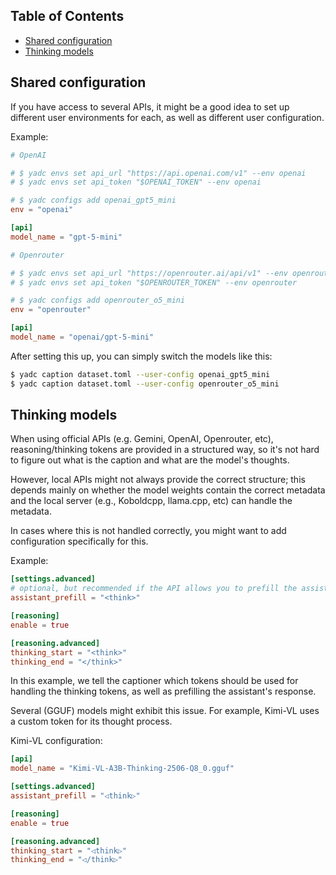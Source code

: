 ## Table of Contents

* [Shared configuration](#shared-configuration)
* [Thinking models](#thinking-models)

## Shared configuration
If you have access to several APIs, it might be a good idea to set up different user environments for each, as well as different user configuration.

Example:
```toml
# OpenAI

# $ yadc envs set api_url "https://api.openai.com/v1" --env openai
# $ yadc envs set api_token "$OPENAI_TOKEN" --env openai

# $ yadc configs add openai_gpt5_mini
env = "openai"

[api]
model_name = "gpt-5-mini"

# Openrouter

# $ yadc envs set api_url "https://openrouter.ai/api/v1" --env openrouter
# $ yadc envs set api_token "$OPENROUTER_TOKEN" --env openrouter

# $ yadc configs add openrouter_o5_mini
env = "openrouter"

[api]
model_name = "openai/gpt-5-mini"
```

After setting this up, you can simply switch the models like this:
```bash
$ yadc caption dataset.toml --user-config openai_gpt5_mini
$ yadc caption dataset.toml --user-config openrouter_o5_mini
```

## Thinking models
When using official APIs (e.g. Gemini, OpenAI, Openrouter, etc), reasoning/thinking tokens are provided in a structured way, so it's not hard to figure out what is the caption and what are the model's thoughts.

However, local APIs might not always provide the correct structure; this depends mainly on whether the model weights contain the correct metadata and the local server (e.g., Koboldcpp, llama.cpp, etc) can handle the metadata.

In cases where this is not handled correctly, you might want to add configuration specifically for this.

Example:
```toml
[settings.advanced]
# optional, but recommended if the API allows you to prefill the assistant's response
assistant_prefill = "<think>"

[reasoning]
enable = true

[reasoning.advanced]
thinking_start = "<think>"
thinking_end = "</think>"
```

In this example, we tell the captioner which tokens should be used for handling the thinking tokens, as well as prefilling the assistant's response.

Several (GGUF) models might exhibit this issue. For example, Kimi-VL uses a custom token for its thought process.

Kimi-VL configuration:
```toml
[api]
model_name = "Kimi-VL-A3B-Thinking-2506-Q8_0.gguf"

[settings.advanced]
assistant_prefill = "◁think▷"

[reasoning]
enable = true

[reasoning.advanced]
thinking_start = "◁think▷"
thinking_end = "◁/think▷"
```
